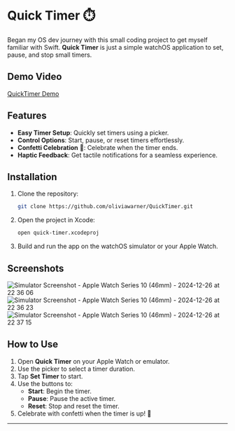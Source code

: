 # Quick Timer ⏱️

Began my OS dev journey with this small coding project to get myself familiar with Swift.
**Quick Timer** is just a simple watchOS application to set, pause, and stop small timers.

## Demo Video
[QuickTimer Demo](QuickTimer-Demo.mp4)

## Features

- **Easy Timer Setup**: Quickly set timers using a picker.  
- **Control Options**: Start, pause, or reset timers effortlessly.  
- **Confetti Celebration** 🎉: Celebrate when the timer ends.  
- **Haptic Feedback**: Get tactile notifications for a seamless experience.  

## Installation

1. Clone the repository:
   ```bash
   git clone https://github.com/oliviawarner/QuickTimer.git
   ```
2. Open the project in Xcode:
   ```bash
   open quick-timer.xcodeproj
   ```
3. Build and run the app on the watchOS simulator or your Apple Watch.

## Screenshots
![Simulator Screenshot - Apple Watch Series 10 (46mm) - 2024-12-26 at 22 36 06](https://github.com/user-attachments/assets/9712b9b4-5ab7-4305-9319-039c9521f47c)
![Simulator Screenshot - Apple Watch Series 10 (46mm) - 2024-12-26 at 22 36 23](https://github.com/user-attachments/assets/d5565058-52a3-438d-a29e-0c3a586a95a6)
![Simulator Screenshot - Apple Watch Series 10 (46mm) - 2024-12-26 at 22 37 15](https://github.com/user-attachments/assets/a2222231-f157-416e-a8dc-32a899036493)

## How to Use

1. Open **Quick Timer** on your Apple Watch or emulator.  
2. Use the picker to select a timer duration.  
3. Tap **Set Timer** to start.  
4. Use the buttons to:
   - **Start**: Begin the timer.  
   - **Pause**: Pause the active timer.  
   - **Reset**: Stop and reset the timer.  
5. Celebrate with confetti when the timer is up! 🎉  

---
